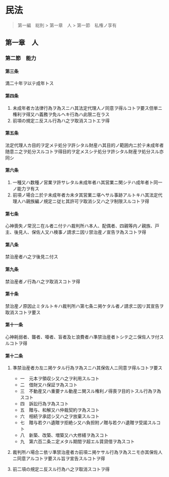 # 民法

> 第一編　総則 > 第一章　人 > 第一節　私権ノ享有

## 第一章　人

### 第二節　能力

#### 第三条

満二十年ヲ以テ成年トス

#### 第四条

1. 未成年者カ法律行為ヲ為スニハ其法定代理人ノ同意ヲ得ルコトヲ要ス但単ニ権利ヲ得又ハ義務ヲ免ルヘキ行為ハ此限ニ在ラス
2. 前項の規定ニ反スル行為ハ之ヲ取消スコトエヲ得

#### 第五条

法定代理人カ目的ヲ定メテ処分ヲ許シタル財産ハ其目的ノ範囲内ニ於テ未成年者随意ニ之ヲ処分スルコトヲ得目的ヲ定メスシテ処分ヲ許シタル財産ヲ処分スル亦同シ

#### 第六条

1. 一種又ハ数種ノ営業ヲ許サレタル未成年者ハ其営業ニ関シテハ成年者ト同一ノ能力ヲ有ス
2. 前項ノ場合ニ於テ未成年者カ未タ其営業ニ堪ヘサル事跡アルトキハ其法定代理人ハ親族編ノ規定ニ従ヒ其許可ヲ取消シ又ハ之ヲ制限スルコトヲ得

#### 第七条

心神喪失ノ常況ニ在ル者ニ付テハ裁判所ハ本人、配偶者、四親等内ノ親族、戸主、後見人、保佐人又ハ検事ノ請求ニ因リ禁治産ノ宣告ヲ為スコトヲ得

#### 第八条

禁治産者ハ之ヲ後見ニ付ス

#### 第九条

禁治産者ノ行為ハ之ヲ取消スコトヲ得

#### 第十条

禁治産ノ原因止ミタルトキハ裁判所ハ第七条ニ掲ケタル者ノ請求ニ因リ其宣告ヲ取消スコトヲ要ス

#### 第十一条

心神耗弱者、聾者、唖者、盲者及ヒ浪費者ハ準禁治産者トシテ之ニ保佐人ヲ付スルコトヲ得

#### 第十二条

1. 準禁治産者カ左ニ掲ケタル行為ヲ為スニハ其保佐人ニ同意ヲ得ルコトヲ要ス

    - 一　元本ヲ領収シ又ハ之ヲ利用スルコト
    - 二　借財又ハ保証ヲ為スコト
    - 三　不動産又ハ重要ナル動産ニ関スル権利ノ得喪ヲ目的トスル行為ヲ為スコト
    - 四　訴訟行為ヲ為スコト
    - 五　贈与、和解又ハ仲裁契約ヲ為スコト
    - 六　相続ヲ承認シ又ハ之ヲ放棄スルコト
    - 七　贈与若クハ遺贈ヲ拒絶シ又ハ負担附ノ贈与若クハ遺贈ヲ受諾スルコト
    - 八　新築、改築、増築又ハ大修繕ヲ為スコト
    - 九　第六百二条ニ定メタル期間ヲ超エル賃貸借ヲ為スコト

2. 裁判所ハ場合ニ依リ準禁治産者カ前項ニ掲ケサル行為ヲ為スニモ亦其保佐人ニ同意アルコトヲ要スル旨ヲ宣告スルコトヲ得
3. 前二項の規定ニ反スル行為ハ之ヲ取消スコトヲ得
